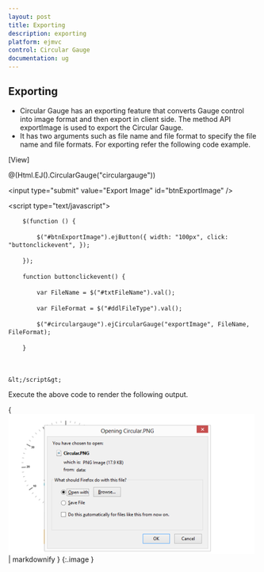 ```yaml
---
layout: post
title: Exporting
description: exporting
platform: ejmvc
control: Circular Gauge
documentation: ug
---
```


## Exporting

* Circular Gauge has an exporting feature that converts Gauge control into image format and then export in client side. The method API exportImage is used to export the Circular Gauge. 
* It has two arguments such as file name and file format to specify the file name and file formats. For exporting refer the following code example.



[View]

@(Html.EJ().CircularGauge("circulargauge"))

&lt;input type="submit" value="Export Image" id="btnExportImage" /&gt;



&lt;script type="text/javascript"&gt;

        $(function () {

            $("#btnExportImage").ejButton({ width: "100px", click: "buttonclickevent", });

        });

        function buttonclickevent() {

            var FileName = $("#txtFileName").val();

            var FileFormat = $("#ddlFileType").val();

            $("#circulargauge").ejCircularGauge("exportImage", FileName, FileFormat);

        }



    &lt;/script&gt;


Execute the above code to render the following output.

{ ![](Exporting_images/Exporting_img1.png) | markdownify }
{:.image }




